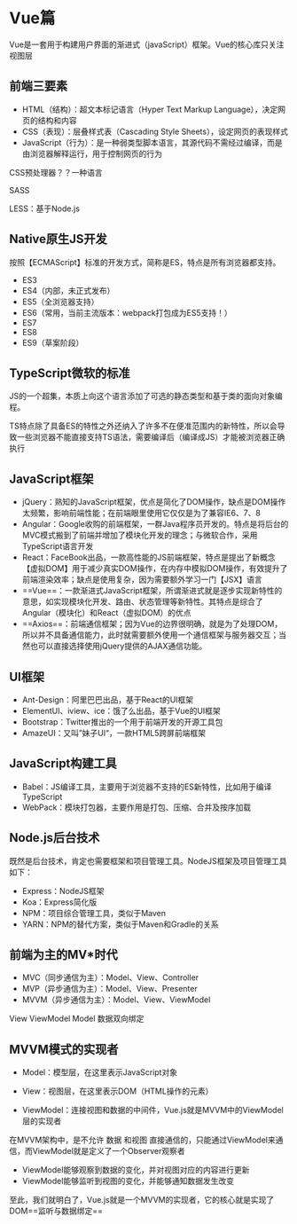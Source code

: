 # Vue篇

Vue是一套用于构建用户界面的渐进式（javaScript）框架。Vue的核心库只关注视图层



## 前端三要素

- HTML（结构）：超文本标记语言（Hyper Text Markup Language），决定网页的结构和内容
- CSS（表现）：层叠样式表（Cascading Style Sheets），设定网页的表现样式
- JavaScript（行为）：是一种弱类型脚本语言，其源代码不需经过编译，而是由浏览器解释运行，用于控制网页的行为

CSS预处理器？？一种语言

SASS

LESS：基于Node.js

## Native原生JS开发

按照【ECMAScript】标准的开发方式，简称是ES，特点是所有浏览器都支持。

- ES3
- ES4（内部，未正式发布）
- ES5（全浏览器支持）
- ES6（常用，当前主流版本：webpack打包成为ES5支持！）
- ES7
- ES8
- ES9（草案阶段）



## TypeScript微软的标准

JS的一个超集，本质上向这个语言添加了可选的静态类型和基于类的面向对象编程。

TS特点除了具备ES的特性之外还纳入了许多不在便准范围内的新特性，所以会导致一些浏览器不能直接支持TS语法，需要编译后（编译成JS）才能被浏览器正确执行



## JavaScript框架

- jQuery：熟知的JavaScript框架，优点是简化了DOM操作，缺点是DOM操作太频繁，影响前端性能；在前端眼里使用它仅仅是为了兼容IE6、7、8
- Angular：Google收购的前端框架，一群Java程序员开发的。特点是将后台的MVC模式搬到了前端并增加了模块化开发的理念；与微软合作，采用TypeScript语言开发
- React：FaceBook出品，一款高性能的JS前端框架，特点是提出了新概念【虚拟DOM】用于减少真实DOM操作，在内存中模拟DOM操作，有效提升了前端渲染效率；缺点是使用复杂，因为需要额外学习一门【JSX】语言
- ==Vue==：一款渐进式JavaScript框架，所谓渐进式就是逐步实现新特性的意思，如实现模块化开发、路由、状态管理等新特性。其特点是综合了Angular（模块化）和React（虚拟DOM）的优点
- ==Axios==：前端通信框架；因为Vue的边界很明确，就是为了处理DOM，所以并不具备通信能力，此时就需要额外使用一个通信框架与服务器交互；当然也可以直接选择使用jQuery提供的AJAX通信功能。

## UI框架

- Ant-Design：阿里巴巴出品，基于React的UI框架
- ElementUI、iview、ice：饿了么出品，基于Vue的UI框架
- Bootstrap：Twitter推出的一个用于前端开发的开源工具包
- AmazeUI：又叫”妹子UI“，一款HTML5跨屏前端框架

## JavaScript构建工具

- Babel：JS编译工具，主要用于浏览器不支持的ES新特性，比如用于编译TypeScript
- WebPack：模块打包器，主要作用是打包、压缩、合并及按序加载



## Node.js后台技术

既然是后台技术，肯定也需要框架和项目管理工具。NodeJS框架及项目管理工具如下：

- Express：NodeJS框架
- Koa：Express简化版
- NPM：项目综合管理工具，类似于Maven
- YARN：NPM的替代方案，类似于Maven和Gradle的关系



## 前端为主的MV*时代

- MVC（同步通信为主）：Model、View、Controller
- MVP（异步通信为主）：Model、View、Presenter
- MVVM（异步通信为主）：Model、View、ViewModel



View   ViewModel Model  数据双向绑定

## MVVM模式的实现者

- Model：模型层，在这里表示JavaScript对象

- View：视图层，在这里表示DOM（HTML操作的元素）
- ViewModel：连接视图和数据的中间件，Vue.js就是MVVM中的ViewModel层的实现者

在MVVM架构中，是不允许 数据 和视图 直接通信的，只能通过ViewModel来通信，而ViewModel就是定义了一个Observer观察者

- ViewModel能够观察到数据的变化，并对视图对应的内容进行更新
- ViewModel能够监听到视图的变化，并能够通知数据发生改变

至此，我们就明白了，Vue.js就是一个MVVM的实现者，它的核心就是实现了DOM==监听与数据绑定==















